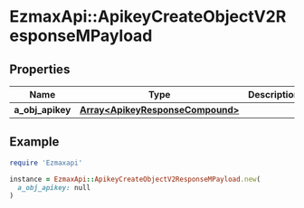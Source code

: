 # EzmaxApi::ApikeyCreateObjectV2ResponseMPayload

## Properties

| Name | Type | Description | Notes |
| ---- | ---- | ----------- | ----- |
| **a_obj_apikey** | [**Array&lt;ApikeyResponseCompound&gt;**](ApikeyResponse.md) |  |  |

## Example

```ruby
require 'Ezmaxapi'

instance = EzmaxApi::ApikeyCreateObjectV2ResponseMPayload.new(
  a_obj_apikey: null
)
```

